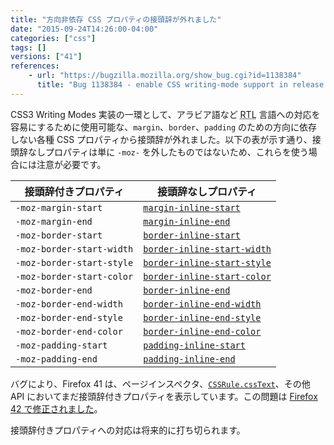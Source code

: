 ```yaml
---
title: "方向非依存 CSS プロパティの接頭辞が外れました"
date: "2015-09-24T14:26:00-04:00"
categories: ["css"]
tags: []
versions: ["41"]
references:
    - url: "https://bugzilla.mozilla.org/show_bug.cgi?id=1138384"
      title: "Bug 1138384 - enable CSS writing-mode support in release channels"
---
```

CSS3 Writing Modes 実装の一環として、アラビア語など <abbr title="Right-to-Left">RTL</abbr> 言語への対応を容易にするために使用可能な、`margin`、`border`、`padding` のための方向に依存しない各種 CSS プロパティから接頭辞が外れました。以下の表が示す通り、接頭辞なしプロパティは単に `-moz-` を外したものではないため、これらを使う場合には注意が必要です。

| 接頭辞付きプロパティ        | 接頭辞なしプロパティ                                                                                     |
| ------------------------- | ------------------------------------------------------------------------------------------------------ |
| `-moz-margin-start`       | [`margin-inline-start`](https://developer.mozilla.org/ja/docs/Web/CSS/margin-inline-start)             |
| `-moz-margin-end`         | [`margin-inline-end`](https://developer.mozilla.org/ja/docs/Web/CSS/margin-inline-end)                 |
| `-moz-border-start`       | [`border-inline-start`](https://developer.mozilla.org/ja/docs/Web/CSS/border-inline-start)             |
| `-moz-border-start-width` | [`border-inline-start-width`](https://developer.mozilla.org/ja/docs/Web/CSS/border-inline-start-width) |
| `-moz-border-start-style` | [`border-inline-start-style`](https://developer.mozilla.org/ja/docs/Web/CSS/border-inline-start-style) |
| `-moz-border-start-color` | [`border-inline-start-color`](https://developer.mozilla.org/ja/docs/Web/CSS/border-inline-start-color) |
| `-moz-border-end`         | [`border-inline-end`](https://developer.mozilla.org/ja/docs/Web/CSS/border-inline-end)                 |
| `-moz-border-end-width`   | [`border-inline-end-width`](https://developer.mozilla.org/ja/docs/Web/CSS/border-inline-end-width)     |
| `-moz-border-end-style`   | [`border-inline-end-style`](https://developer.mozilla.org/ja/docs/Web/CSS/border-inline-end-style)     |
| `-moz-border-end-color`   | [`border-inline-end-color`](https://developer.mozilla.org/ja/docs/Web/CSS/border-inline-end-color)     |
| `-moz-padding-start`      | [`padding-inline-start`](https://developer.mozilla.org/ja/docs/Web/CSS/padding-inline-start)           |
| `-moz-padding-end`        | [`padding-inline-end`](https://developer.mozilla.org/ja/docs/Web/CSS/padding-inline-start)             |

バグにより、Firefox 41 は、ページインスペクタ、[`CSSRule.cssText`](https://developer.mozilla.org/ja/docs/Web/API/CSSRule/cssText)、その他 API においてまだ接頭辞付きプロパティを表示しています。この問題は [Firefox 42 で修正されました](https://www.fxsitecompat.com/ja/docs/2015/cssrule-csstext-now-returns-unprefixed-writing-mode-aware-properties/)。

接頭辞付きプロパティへの対応は将来的に打ち切られます。
